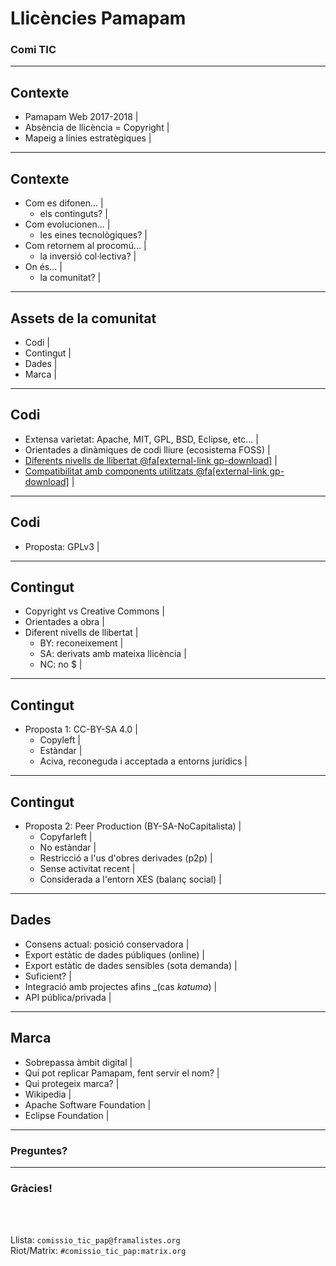# Llicències Pamapam

### Comi TIC


---

## Contexte

- Pamapam Web 2017-2018 |
- Absència de llicència = Copyright |
- Mapeig a línies estratègiques |

---

## Contexte

- Com es difonen...  |
  - els continguts? |
- Com evolucionen... |
  - les eines tecnològiques? |
- Com retornem al procomú... |
  - la inversió col·lectiva? |
- On és... |
  - la comunitat? |

---

## Assets de la comunitat

- Codi |
- Contingut |
- Dades |
- Marca |

---

## Codi

- Extensa varietat: Apache, MIT, GPL, BSD, Eclipse, etc... |
- Orientades a dinàmiques de codi lliure (ecosistema FOSS) |
- [Diferents nivells de llibertat  @fa[external-link gp-download]](https://en.wikipedia.org/wiki/License_compatibility#/media/File:Software-license-compatiblity-graph.svg) |
- [Compatibilitat amb components utilitzats  @fa[external-link gp-download]](https://en.wikipedia.org/wiki/License_compatibility#/media/File:Floss-license-slide-image.png) |

---

## Codi

- Proposta: GPLv3 |

---

## Contingut

- Copyright vs Creative Commons |
- Orientades a obra |
- Diferent nivells de llibertat |
  - BY: reconeixement |
  - SA: derivats amb mateixa llicència |
  - NC: no $ |

---

## Contingut

- Proposta 1: CC-BY-SA 4.0 |
  - Copyleft |
  - Estàndar |
  - Aciva, reconeguda i acceptada a entorns jurídics |

---

## Contingut

- Proposta 2: Peer Production (BY-SA-NoCapitalista) |
  - Copyfarleft |
  - No estàndar |
  - Restricció a l'us d'obres derivades (p2p) |
  - Sense activitat recent |
  - Considerada a l'entorn XES (balanç social) |

---

## Dades

- Consens actual: posició conservadora |
 - Export estàtic de dades públiques (online) |
 - Export estàtic de dades sensibles (sota demanda) |
- Suficient? |
 - Integració amb projectes afins _(cas _katuma_) |
 - API pública/privada |

---

## Marca

- Sobrepassa àmbit digital |
- Qui pot replicar Pamapam, fent servir el nom? |
- Qui protegeix marca? |
 - Wikipedia |
 - Apache Software Foundation |
 - Eclipse Foundation |

---

### Preguntes?

---

### Gràcies!

<br>

<br>

Llista: ```comissio_tic_pap@framalistes.org```
<br>
Riot/Matrix: ```#comissio_tic_pap:matrix.org```
